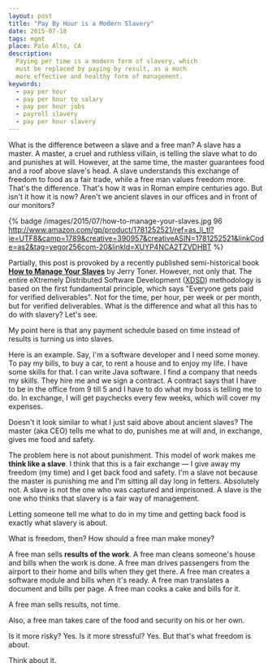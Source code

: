 ```yaml
---
layout: post
title: "Pay By Hour is a Modern Slavery"
date: 2015-07-18
tags: mgmt
place: Palo Alto, CA
description:
  Paying per time is a modern form of slavery, which
  must be replaced by paying by result, as a much
  more effective and healthy form of management.
keywords:
  - pay per hour
  - pay per hour to salary
  - pay per hour jobs
  - payroll slavery
  - pay per hour slavery
---
```


What is the difference between a slave and a free man? A slave
has a master. A master, a cruel and ruthless villain, is telling the slave what
to do and punishes at will. However, at the same time, the master
guarantees food and a roof above slave's head. A slave understands
this exchange of freedom to food as a fair trade, while a free man
values freedom more. That's the difference. That's how it was in
Roman empire centuries ago. But isn't it how it is now? Aren't we
ancient slaves in our offices and in front of our monitors?

<!--more-->

{% badge /images/2015/07/how-to-manage-your-slaves.jpg 96 http://www.amazon.com/gp/product/1781252521/ref=as_li_tl?ie=UTF8&camp=1789&creative=390957&creativeASIN=1781252521&linkCode=as2&tag=yegor256com-20&linkId=XUYP4NCA2TZVDHBT %}

Partially, this post is provoked by a recently published semi-historical book
[**How to Manage Your Slaves**](http://www.amazon.com/gp/product/1781252521/ref=as_li_tl?ie=UTF8&camp=1789&creative=390957&creativeASIN=1781252521&linkCode=as2&tag=yegor256com-20&linkId=XUYP4NCA2TZVDHBT)
by Jerry Toner. However, not only that. The entire eXtremely Distributed
Software Development ([XDSD](http://www.xdsd.org)) methodology
is based on the first fundamental principle, which says
"Everyone gets paid for verified deliverables". Not for the time,
per hour, per week or per month, but for verified deliverables.
What is the difference and what all this has to do with slavery?
Let's see.

My point here is that any payment schedule based on time instead of results
is turning us into slaves.

Here is an example. Say, I'm a software developer and I need some money.
To pay my bills, to buy a car, to rent a house and to enjoy my life. I have
some skills for that. I can write Java software. I find a company that needs
my skills. They hire me and we sign a contract. A contract says that I have
to be in the office from 9 till 5 and I have to do what my boss is telling
me to do. In exchange, I will get paychecks every few weeks, which will
cover my expenses.

Doesn't it look similar to what I just said above about ancient slaves? The
master (aka CEO) tells me what to do, punishes me at will and,
in exchange, gives me food and safety.

The problem here is not about punishment.
This model of work makes me **think like a slave**. I think that this is a fair
exchange &mdash; I give away my freedom (my time) and I get back food and
safety. I'm a slave not because the master is punishing me and I'm sitting
all day long in fetters. Absolutely not. A slave is not the one who was
captured and imprisoned. A slave is the one who thinks that slavery is
a fair way of management.

Letting someone tell me what to do in my time and getting back food
is exactly what slavery is about.

What is freedom, then? How should a free man make money?

A free man sells **results of the work**. A free man cleans someone's house
and bills when the work is done. A free man drives passengers
from the airport to their home and bills when they get there.
A free man creates a software module and bills when it's ready.
A free man translates a document and bills per page. A free man
cooks a cake and bills for it.

A free man sells results, not time.

Also, a free man takes care of the food and security on his or her own.

Is it more risky? Yes. Is it more stressful? Yes.
But that's what freedom is about.

Think about it.

